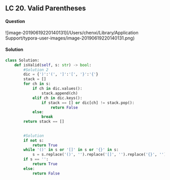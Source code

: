 ## LC 20. Valid Parentheses

#### Question

![image-20190619220140131](/Users/chenxi/Library/Application Support/typora-user-images/image-20190619220140131.png)



#### Solution

```python
class Solution:
    def isValid(self, s: str) -> bool:
        #Solution 2
        dic = {')':'(', ']':'[', '}':'{'}
        stack = []
        for ch in s:
            if ch in dic.values():
                stack.append(ch)
            elif ch in dic.keys():
                if stack == [] or dic[ch] != stack.pop():
                    return False
            else:
                break
        return stack == []
        
        
        #Solution
        if not s:
            return True
        while '()' in s or '[]' in s or '{}' in s:
            s = s.replace('()', '').replace('[]', '').replace('{}', '')
        if s == '':
            return True
        else:
            return False
```

